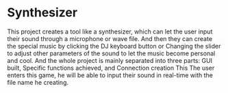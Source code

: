 # Synthesizer
This project creates a tool like a synthesizer, which can let the user input their sound through a microphone or wave file. 
And then they can create the special music by clicking the DJ keyboard button or Changing the slider to adjust other parameters of the sound to let the music become personal and cool.
And the whole project is mainly separated into three parts: GUI built, Specific functions achieved, and Connection creation This
The user enters this game, he will be able to input their sound in real-time with the file name he creating.

